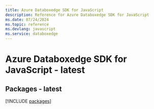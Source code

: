 ```yaml
---
title: Azure Databoxedge SDK for JavaScript
description: Reference for Azure Databoxedge SDK for JavaScript
ms.date: 07/24/2024
ms.topic: reference
ms.devlang: javascript
ms.service: databoxedge
---
```

# Azure Databoxedge SDK for JavaScript - latest
## Packages - latest
[!INCLUDE [packages](databoxedge-index.md)]